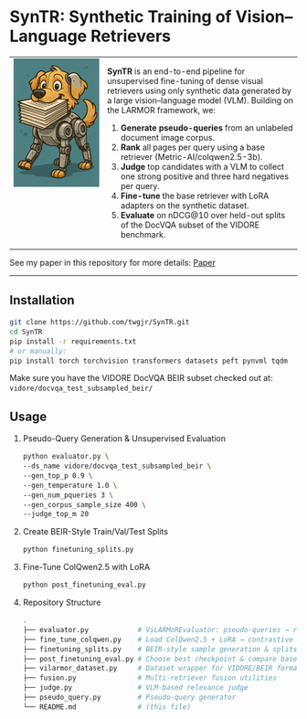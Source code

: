 # SynTR: Synthetic Training of Vision–Language Retrievers

<table>
  <tr>
    <td valign="top" width="150">
      <img src="./mascot_small.png" alt="Mascot" width="150"/>
    </td>
    <td valign="top">

**SynTR** is an end-to-end pipeline for unsupervised fine-tuning of dense visual retrievers using only synthetic data generated by a large vision–language model (VLM). Building on the LARMOR framework, we:

1. **Generate pseudo-queries** from an unlabeled document image corpus.  
2. **Rank** all pages per query using a base retriever (Metric-AI/colqwen2.5-3b).  
3. **Judge** top candidates with a VLM to collect one strong positive and three hard negatives per query.  
4. **Fine-tune** the base retriever with LoRA adapters on the synthetic dataset.  
5. **Evaluate** on nDCG@10 over held-out splits of the DocVQA subset of the VIDORE benchmark.
    </td>
  </tr>
</table>


See my paper in this repository for more details: [Paper](./README.md)

---


## Installation

```bash
git clone https://github.com/twgjr/SynTR.git
cd SynTR
pip install -r requirements.txt
# or manually:
pip install torch torchvision transformers datasets peft pynvml tqdm
```

Make sure you have the VIDORE DocVQA BEIR subset checked out at: `vidore/docvqa_test_subsampled_beir/
`

## Usage
1. Pseudo-Query Generation & Unsupervised Evaluation
    ```bash
    python evaluator.py \
    --ds_name vidore/docvqa_test_subsampled_beir \
    --gen_top_p 0.9 \
    --gen_temperature 1.0 \
    --gen_num_pqueries 3 \
    --gen_corpus_sample_size 400 \
    --judge_top_m 20
    ```
1. Create BEIR-Style Train/Val/Test Splits
    ```bash
    python finetuning_splits.py
    ```
1. Fine-Tune ColQwen2.5 with LoRA
    ```bash
    python post_finetuning_eval.py
    ```
1. Repository Structure
    ```bash
    .
    ├── evaluator.py            # ViLARMoREvaluator: pseudo-queries → rank → judge → eval
    ├── fine_tune_colqwen.py    # Load ColQwen2.5 + LoRA → contrastive training
    ├── finetuning_splits.py    # BEIR-style sample generation & splits (train/val/test)
    ├── post_finetuning_eval.py # Choose best checkpoint & compare base vs. fine-tuned
    ├── vilarmor_dataset.py     # Dataset wrapper for VIDORE/BEIR format
    ├── fusion.py               # Multi-retriever fusion utilities
    ├── judge.py                # VLM-based relevance judge
    ├── pseudo_query.py         # Pseudo-query generator
    └── README.md               # (this file)

    ```
